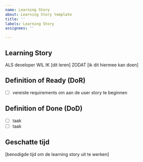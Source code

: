 ```yaml
---
name: Learning Story
about: Learning Story template
title: ''
labels: Learning Story
assignees: ''

---
```


## Learning Story
ALS developer WIL IK [dit leren] ZODAT [ik dit hiermee kan doen]

## Definition of Ready (DoR)
- [ ] vereiste requirements om aan de user story te beginnen

## Definition of Done (DoD)
- [ ] taak
- [ ] taak

## Geschatte tijd
[benodigde tijd om de learning story uit te werken]
